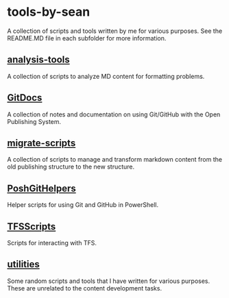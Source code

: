 # tools-by-sean

A collection of scripts and tools written by me for various purposes. See the README.MD file in
each subfolder for more information.

## [analysis-tools](analysis-tools)

A collection of scripts to analyze MD content for formatting problems.

## [GitDocs](GitDocs)

A collection of notes and documentation on using Git/GitHub with the Open Publishing System.

## [migrate-scripts](migrate-scripts)

A collection of scripts to manage and transform markdown content from the old publishing structure
to the new structure.

## [PoshGitHelpers](PoshGitHelpers)

Helper scripts for using Git and GitHub in PowerShell.

## [TFSScripts](TFSScripts)

Scripts for interacting with TFS.
## [utilities](utilities)

Some random scripts and tools that I have written for various purposes. These are unrelated to the
content development tasks.

